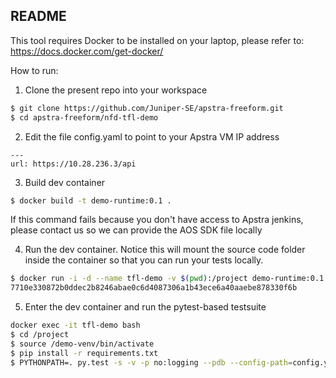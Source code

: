 README
------

This tool requires Docker to be installed on your laptop, please refer to:
https://docs.docker.com/get-docker/

How to run:

1. Clone the present repo into your workspace
```bash 
$ git clone https://github.com/Juniper-SE/apstra-freeform.git
$ cd apstra-freeform/nfd-tfl-demo
```
2. Edit the file config.yaml to point to your Apstra VM IP address
```
---
url: https://10.28.236.3/api
```

3. Build dev container 
```bash
$ docker build -t demo-runtime:0.1 .
```
If this command fails because you don't have access to Apstra jenkins,
please contact us so we can provide the AOS SDK file locally

4. Run the dev container. Notice this will mount the source code folder inside the container
  so that you can run your tests locally.
```bash
$ docker run -i -d --name tfl-demo -v $(pwd):/project demo-runtime:0.1
7710e330872b0ddec2b8246abae0c6d4087306a1b43ece6a40aaebe878330f6b
```

5. Enter the dev container and run the pytest-based testsuite
```bash
docker exec -it tfl-demo bash   
$ cd /project
$ source /demo-venv/bin/activate
$ pip install -r requirements.txt
$ PYTHONPATH=. py.test -s -v -p no:logging --pdb --config-path=config.yaml tests/test_tfl_demo.py
```
